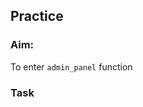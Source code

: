 ## Practice 

### Aim:
To enter `admin_panel` function

### Task
<script src="https://gist.github.com/n41n4/496691de46d5202aec5585a722763ffa.js?file=task-1.c"></script>


